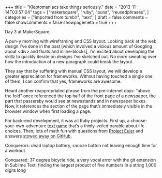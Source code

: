 +++
title = "Kleptomaniacs take things seriously."
date = "2013-11-14T03:57:04"
tags = ["makersquare", "ruby", "puns", "reusedphrases", ]
categories = ["imported from tumblr", "text", ]
draft = false
comments = false
showcomments = false
showpagemeta = true
+++

<p>Day 3 at MakerSquare.</p>
<p>A pun-y morning with wireframing and CSS layout. Looking back at the web design I&rsquo;ve done in the past [which involved a vicious amount of Googling about &lt;div&gt; and floats and inline-blocks], I&rsquo;m excited about developing the skillz to quickly iterate on designs I&rsquo;ve sketched out. No more sweating over how the introduction of a new paragraph could break the layout.</p>
<p><span>They say that by suffering with manual CSS layout, we will develop a greater appreciation for frameworks. Without having touched a single one of them, I can confirm that yes, frameworks are awesome. </span></p>
<p>Heard another reappropriated phrase from the pre-internet days: &ldquo;above the fold&rdquo; once referenced the top half of the front page of a newspaper, the part that passersby would see at newsstands and in newspaper boxes. Now, it references the section of the page that&rsquo;s immediately visible in the browser window when first loading a page. </p>
<p><span>For back-end development, it was all Ruby projects. First up, a choose-your-own-adventure <a href="https://github.com/chrisbodhi/cya_day_3" target="_blank">text game</a> that&rsquo;s a thinly-veiled parable about life choices. Then, lots of math fun with questions from <a href="https://projecteuler.net/" target="_blank">Project Euler</a> and answers <a href="https://github.com/chrisbodhi/euler-maths" target="_blank">stowed away on GitHub</a>. </span></p>
<p><span>Conquerors: dead laptop battery, snooze button not leaving enough time for a workout</span></p>
<p><span>Conquered: 37 degree bicycle ride, a very vocal error with the git extension in Sublime Text, finding the largest product of five numbers in a string 1,000 digits long</span></p>